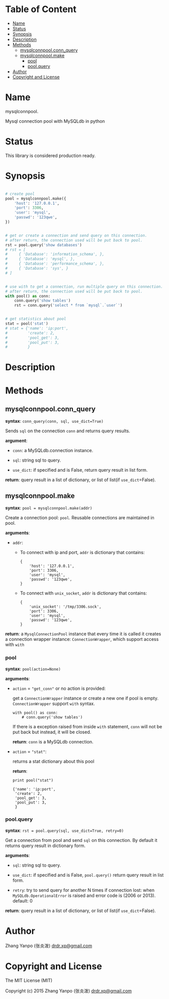 <!-- START doctoc generated TOC please keep comment here to allow auto update -->
<!-- DON'T EDIT THIS SECTION, INSTEAD RE-RUN doctoc TO UPDATE -->
#   Table of Content

- [Name](#name)
- [Status](#status)
- [Synopsis](#synopsis)
- [Description](#description)
- [Methods](#methods)
  - [mysqlconnpool.conn_query](#mysqlconnpoolconn_query)
  - [mysqlconnpool.make](#mysqlconnpoolmake)
    - [pool](#pool)
    - [pool.query](#poolquery)
- [Author](#author)
- [Copyright and License](#copyright-and-license)

<!-- END doctoc generated TOC please keep comment here to allow auto update -->


# Name

mysqlconnpool.

Mysql connection pool with MySQLdb in python

#   Status

This library is considered production ready.

#   Synopsis

```python

# create pool
pool = mysqlconnpool.make({
    'host': '127.0.0.1',
    'port': 3306,
    'user': 'mysql',
    'passwd': '123qwe',
})


# get or create a connection and send query on this connection.
# after return, the connection used will be put back to pool.
rst = pool.query('show databases')
# rst = [
#     { 'Database': 'information_schema', },
#     { 'Database': 'mysql', },
#     { 'Database': 'performance_schema', },
#     { 'Database': 'sys', }
# ]


# use with to get a connection, run multiple query on this connection.
# after return, the connection used will be put back to pool.
with pool() as conn:
    conn.query('show tables')
    rst = conn.query('select * from `mysql`.`user`')


# get statistics about pool
stat = pool('stat')
# stat = {'name': 'ip:port',
#         'create': 2,
#         'pool_get': 3,
#         'pool_put': 3,
#         }
```

#   Description

#   Methods

##  mysqlconnpool.conn_query

**syntax**:
`conn_query(conn, sql, use_dict=True)`

Sends `sql` on the connection `conn` and returns query results.

**argument**:

-   `conn`:
    a MySQLdb.connection instance.

-   `sql`:
    string sql to query.

-   `use_dict`:
    if specified and is False, return query result in list form.

**return**:
query result in a list of dictionary,  or list of list(if `use_dict`=False).


##  mysqlconnpool.make

**syntax**:
`pool = mysqlconnpool.make(addr)`

Create a connection pool: `pool`.
Reusable connections are maintained in pool.

**arguments**:

-   `addr`:

    -   To connect with ip and port, `addr` is dictionary that contains:

        ```
        {
            'host': '127.0.0.1',
            'port': 3306,
            'user': 'mysql',
            'passwd': '123qwe',
        }
        ```

    -   To connect with `unix_socket`, `addr` is dictionary that contains:

        ```
        {
            'unix_socket': '/tmp/3306.sock',
            'port': 3306,
            'user': 'mysql',
            'passwd': '123qwe',
        }
        ```

**return**:
a `MysqlConnectionPool` instance that every time it is called it creates a connection wrapper
instance: `ConnectionWrapper`, which support access with `with`

### pool

**syntax**:
`pool(action=None)`

**arguments**:

-   `action` = `"get_conn"` or no action is provided:

    get a `ConnectionWrapper` instance or create a new one if pool is empty.
    `ConnectionWrapper` support `with` syntax.

    ```
    with pool() as conn:
        # conn.query('show tables')
    ```

    If there is a exception raised from inside `with` statement, `conn` will
    not be put back but instead, it will be closed.

    **return**:
    `conn` is a MySQLdb connection.

-   `action` = `"stat"`:

    returns a stat dictionary about this pool

    **return**:

    ```
    print pool("stat")

    {'name': 'ip:port',
     'create': 2,
     'pool_get': 3,
     'pool_put': 3,
     }
    ```

### pool.query

**syntax**:
`rst = pool.query(sql, use_dict=True, retry=0)`

Get a connection from pool and send `sql` on this connection.
By default it returns query result in dictionary form.

**arguments**:

-   `sql`:
    string sql to query.

-   `use_dict`:
    if specified and is False, `pool.query()` return query result in list
    form.

-   `retry`:
    try to send query for another N times if connection lost:
    when `MySQLdb.OperationalError` is raised and error code is (2006 or 2013).
    default: 0

**return**:
query result in a list of dictionary,  or list of list(if `use_dict`=False).


#   Author

Zhang Yanpo (张炎泼) <drdr.xp@gmail.com>

#   Copyright and License

The MIT License (MIT)

Copyright (c) 2015 Zhang Yanpo (张炎泼) <drdr.xp@gmail.com>
